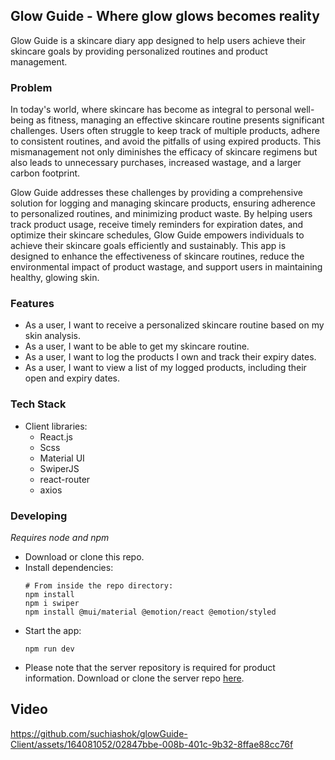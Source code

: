 ## Glow Guide - Where glow glows becomes reality

Glow Guide is a skincare diary app designed to help users achieve their skincare goals by providing personalized routines and product management.

### Problem

In today's world, where skincare has become as integral to personal well-being as fitness, managing an effective skincare routine presents significant challenges. Users often struggle to keep track of multiple products, adhere to consistent routines, and avoid the pitfalls of using expired products. This mismanagement not only diminishes the efficacy of skincare regimens but also leads to unnecessary purchases, increased wastage, and a larger carbon footprint.

Glow Guide addresses these challenges by providing a comprehensive solution for logging and managing skincare products, ensuring adherence to personalized routines, and minimizing product waste. By helping users track product usage, receive timely reminders for expiration dates, and optimize their skincare schedules, Glow Guide empowers individuals to achieve their skincare goals efficiently and sustainably. This app is designed to enhance the effectiveness of skincare routines, reduce the environmental impact of product wastage, and support users in maintaining healthy, glowing skin.

### Features

- As a user, I want to receive a personalized skincare routine based on my skin analysis.
- As a user, I want to be able to get my skincare routine.
- As a user, I want to log the products I own and track their expiry dates.
- As a user, I want to view a list of my logged products, including their open and expiry dates.

### Tech Stack

- Client libraries:
  - React.js
  - Scss
  - Material UI
  - SwiperJS
  - react-router
  - axios

### Developing

_Requires node and npm_

- Download or clone this repo.
- Install dependencies:
  ```
  # From inside the repo directory:
  npm install
  npm i swiper
  npm install @mui/material @emotion/react @emotion/styled
  ```
- Start the app:
  ```
  npm run dev
  ```
- Please note that the server repository is required for product information. Download or clone the server repo [here](https://github.com/suchiashok/glowGuide-Server).

## Video

https://github.com/suchiashok/glowGuide-Client/assets/164081052/02847bbe-008b-401c-9b32-8ffae88cc76f